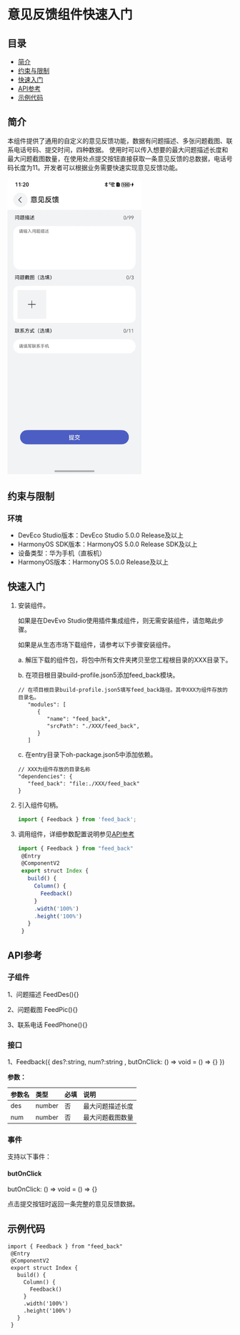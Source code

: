 # 意见反馈组件快速入门

## 目录

- [简介](#简介)
- [约束与限制](#约束与限制)
- [快速入门](#快速入门)
- [API参考](#API参考)
- [示例代码](#示例代码)

## 简介

本组件提供了通用的自定义的意见反馈功能，数据有问题描述、多张问题截图、联系电话号码、提交时间，四种数据。
使用时可以传入想要的最大问题描述长度和最大问题截图数量，在使用处点提交按钮直接获取一条意见反馈的总数据，电话号码长度为11。开发者可以根据业务需要快速实现意见反馈功能。


<img src="./screenshot/0013.jpg" width="300">

## 约束与限制
### 环境
* DevEco Studio版本：DevEco Studio 5.0.0 Release及以上
* HarmonyOS SDK版本：HarmonyOS 5.0.0 Release SDK及以上
* 设备类型：华为手机（直板机）
* HarmonyOS版本：HarmonyOS 5.0.0 Release及以上

## 快速入门

1. 安装组件。

   如果是在DevEvo Studio使用插件集成组件，则无需安装组件，请忽略此步骤。

   如果是从生态市场下载组件，请参考以下步骤安装组件。

   a. 解压下载的组件包，将包中所有文件夹拷贝至您工程根目录的XXX目录下。

   b. 在项目根目录build-profile.json5添加feed_back模块。

   ```
   // 在项目根目录build-profile.json5填写feed_back路径。其中XXX为组件存放的目录名。
      "modules": [
         {
            "name": "feed_back",
            "srcPath": "./XXX/feed_back",
         }
      ]
   ```
   c. 在entry目录下oh-package.json5中添加依赖。
   ```
   // XXX为组件存放的目录名称
   "dependencies": {
      "feed_back": "file:./XXX/feed_back"
   }
   ```

2. 引入组件句柄。
   ```typescript
   import { Feedback } from 'feed_back';
   ```

3. 调用组件，详细参数配置说明参见[API参考](#API参考)
   ```typescript
   import { Feedback } from "feed_back"
    @Entry
    @ComponentV2
    export struct Index {
      build() {
        Column() {
          Feedback()
        }
        .width('100%')
        .height('100%')
      }
    }

## API参考

### 子组件

1、问题描述
FeedDes(){}

2、问题截图
FeedPic(){}

3、联系电话
FeedPhone(){}

### 接口

1、Feedback({ des?:string, num?:string , butOnClick: () => void = () => {} })

**参数：**

| 参数名 | 类型     | 必填 | 说明       |
|:----|:-------|:---|:---------|
| des | number | 否  | 最大问题描述长度 |
| num | number | 否  | 最大问题截图数量 | | 否  | 应用路由栈                                                                                                                           | 是  | 应用隐私协议名称                                                                                                                        | | 否  | 应用路由栈                                                                                                                           |

### 事件

支持以下事件：

#### butOnClick

butOnClick:  () => void = () => {}

点击提交按钮时返回一条完整的意见反馈数据。

## 示例代码

   ```
   import { Feedback } from "feed_back"
    @Entry
    @ComponentV2
    export struct Index {
      build() {
        Column() {
          Feedback()
        }
        .width('100%')
        .height('100%')
      }
    }
   ```
